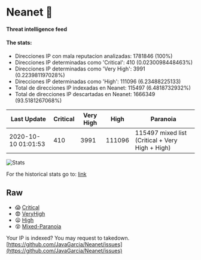 # Neanet :hocho:
#### Threat intelligence feed
#### The stats:

- Direcciones IP con mala reputacion analizadas: 1781846 (100%)
- Direcciones IP determinadas como 'Critical':  410 (0.0230098448463%)
- Direcciones IP determinadas como 'Very High':  3991 (0.223981197028%)
- Direcciones IP determinadas como 'High':  111096 (6.23488225133)
- Total de direcciones IP indexadas en Neanet:  115497 (6.4818732932%)
- Total de direcciones IP descartadas en Neanet:  1666349 (93.5181267068%)

| Last Update | Critical | Very High | High | Paranoia |
| --- | --- | --- | --- | --- |
| 2020-10-10 01:01:53 | 410 | 3991 | 111096 | 115497 mixed list (Critical + Very High + High)|

![Stats](https://docs.google.com/spreadsheets/d/e/2PACX-1vSnaNMIXVabIpDJjufMlzH7poXnshF3mgd8Is1g9ytUEzVsP5my4Trn8f-xkoLLQ38xpL3HtmUexLo6/pubchart?oid=501124687&format=image)

For the historical stats go to: [link](/stats.csv)
## Raw
- :scream: [Critical](https://raw.githubusercontent.com/JavaGarcia/Neanet/master/blacklists/neanet_critical.txt)
- :fearful: [VeryHigh](https://raw.githubusercontent.com/JavaGarcia/Neanet/master/blacklists/neanet_veryHigh.txtt)
- :frowning: [High](https://raw.githubusercontent.com/JavaGarcia/Neanet/master/blacklists/neanet_high.txt)
- :dizzy_face: [Mixed-Paranoia](https://raw.githubusercontent.com/JavaGarcia/Neanet/master/blacklists/neanet_all.txt)


Your IP is indexed? You may request to takedown. [https://github.com/JavaGarcia/Neanet/issues](https://github.com/JavaGarcia/Neanet/issues)




















































































































































































































































































































































































































































































































































































































































































































































































































































































































































































































































































































































































































































































































































